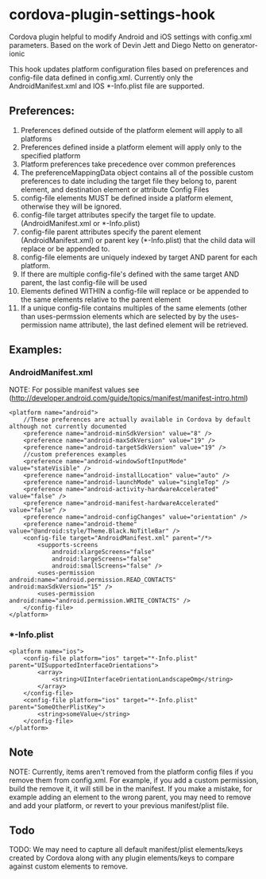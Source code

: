 # cordova-plugin-settings-hook
Cordova plugin helpful to modify Android and iOS settings with config.xml parameters. Based on the work of Devin Jett and Diego Netto on generator-ionic

This hook updates platform configuration files based on preferences and config-file data defined in config.xml.
Currently only the AndroidManifest.xml and IOS *-Info.plist file are supported.

## Preferences:
1.  Preferences defined outside of the platform element will apply to all platforms
2.  Preferences defined inside a platform element will apply only to the specified platform
3.  Platform preferences take precedence over common preferences
4.  The preferenceMappingData object contains all of the possible custom preferences to date including the
    target file they belong to, parent element, and destination element or attribute
Config Files
1.  config-file elements MUST be defined inside a platform element, otherwise they will be ignored.
2.  config-file target attributes specify the target file to update. (AndroidManifest.xml or *-Info.plist)
3.  config-file parent attributes specify the parent element (AndroidManifest.xml) or parent key (*-Info.plist)
    that the child data will replace or be appended to.
4.  config-file elements are uniquely indexed by target AND parent for each platform.
5.  If there are multiple config-file's defined with the same target AND parent, the last config-file will be used
6.  Elements defined WITHIN a config-file will replace or be appended to the same elements relative to the parent element
7.  If a unique config-file contains multiples of the same elements (other than uses-permssion elements which are
    selected by by the uses-permission name attribute), the last defined element will be retrieved.

## Examples:

### AndroidManifest.xml

NOTE: For possible manifest values see (http://developer.android.com/guide/topics/manifest/manifest-intro.html)

```
<platform name="android">
    //These preferences are actually available in Cordova by default although not currently documented
    <preference name="android-minSdkVersion" value="8" />
    <preference name="android-maxSdkVersion" value="19" />
    <preference name="android-targetSdkVersion" value="19" />
    //custom preferences examples
    <preference name="android-windowSoftInputMode" value="stateVisible" />
    <preference name="android-installLocation" value="auto" />
    <preference name="android-launchMode" value="singleTop" />
    <preference name="android-activity-hardwareAccelerated" value="false" />
    <preference name="android-manifest-hardwareAccelerated" value="false" />
    <preference name="android-configChanges" value="orientation" />
    <preference name="android-theme" value="@android:style/Theme.Black.NoTitleBar" />
    <config-file target="AndroidManifest.xml" parent="/*>
        <supports-screens
            android:xlargeScreens="false"
            android:largeScreens="false"
            android:smallScreens="false" />
        <uses-permission android:name="android.permission.READ_CONTACTS" android:maxSdkVersion="15" />
        <uses-permission android:name="android.permission.WRITE_CONTACTS" />
    </config-file>
</platform>
```

### *-Info.plist

```
<platform name="ios">
    <config-file platform="ios" target="*-Info.plist" parent="UISupportedInterfaceOrientations">
        <array>
            <string>UIInterfaceOrientationLandscapeOmg</string>
        </array>
    </config-file>
    <config-file platform="ios" target="*-Info.plist" parent="SomeOtherPlistKey">
        <string>someValue</string>
    </config-file>
</platform>
```

## Note
NOTE: Currently, items aren't removed from the platform config files if you remove them from config.xml.
      For example, if you add a custom permission, build the remove it, it will still be in the manifest.
      If you make a mistake, for example adding an element to the wrong parent, you may need to remove and add your platform,
      or revert to your previous manifest/plist file.

## Todo
TODO: We may need to capture all default manifest/plist elements/keys created by Cordova along with any plugin elements/keys to compare against custom elements to remove.
